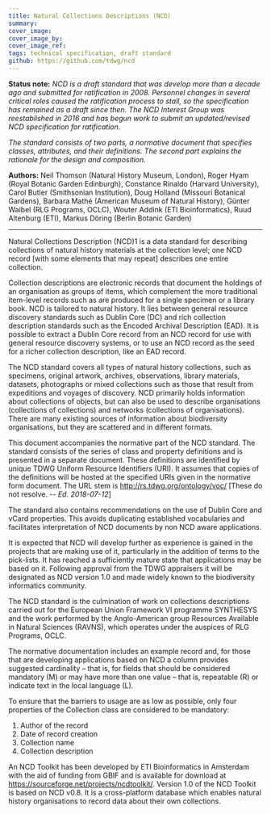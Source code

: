 ```yaml
---
title: Natural Collections Descriptions (NCD)
summary: 
cover_image: 
cover_image_by: 
cover_image_ref: 
tags: technical specification, draft standard
github: https://github.com/tdwg/ncd
---
```


**Status note:**  _NCD is a draft standard that was develop more than a decade ago and submitted for ratification in 2008. Personnel changes in several critical roles caused the ratification process to stall, so the specification has remained as a draft since then. The NCD Interest Group was reestablished in 2016 and has begun work to submit an updated/revised NCD specification for ratification._

_The standard consists of two parts, a normative document that specifies classes, attributes, and their definitions. The second part explains the rationale for the design and composition._


**Authors:** Neil Thomson (Natural History Museum, London), Roger Hyam (Royal Botanic Garden Edinburgh), Constance Rinaldo (Harvard University), Carol Butler (Smithsonian Institution), Doug Holland (Missouri Botanical Gardens), Barbara Mathé (American Museum of Natural History), Günter Waibel (RLG Programs, OCLC), Wouter Addink (ETI Bioinformatics), Ruud Altenburg (ETI), Markus Döring (Berlin Botanic Garden)

-----

Natural Collections Description (NCD)1 is a data standard for describing collections of natural history materials at the collection level; one NCD record [with some elements that may repeat] describes one entire collection.

Collection descriptions are electronic records that document the holdings of an organisation as groups of items, which complement the more traditional item-level records such as are produced for a single specimen or a library book. NCD is tailored to natural history. It lies between general resource discovery standards such as Dublin Core (DC) and rich collection description standards such as the Encoded Archival Description (EAD). It is possible to extract a Dublin Core record from an NCD record for use with general resource discovery systems, or to use an NCD record as the seed for a richer collection description, like an EAD record.

The NCD standard covers all types of natural history collections, such as specimens, original artwork, archives, observations, library materials, datasets, photographs or mixed collections such as those that result from expeditions and voyages of discovery.
NCD primarily holds information about collections of objects, but can also be used to describe organisations (collections of collections) and networks (collections of organisations). There are many existing sources of information about biodiversity organisations, but they are scattered and in different formats.

This document accompanies the normative part of the NCD standard. The standard consists of the series of class and property definitions and is presented in a separate document. These definitions are identified by unique TDWG Uniform Resource Identifiers (URI). It assumes that copies of the definitions will be hosted at the specified URIs given in the normative form document. The URL stem is http://rs.tdwg.org/ontology/voc/ \[These do not resolve. -- _Ed. 2018-07-12_\]

The standard also contains recommendations on the use of Dublin Core and vCard properties. This avoids duplicating established vocabularies and facilitates interpretation of NCD documents by non NCD aware applications.

It is expected that NCD will develop further as experience is gained in the projects that are making use of it, particularly in the addition of terms to the pick-lists. It has reached a sufficiently mature state that applications may be based on it. Following approval from the TDWG appraisers it will be designated as NCD version 1.0 and made widely known to the biodiversity informatics community.

The NCD standard is the culmination of work on collections descriptions carried out for the European Union Framework VI programme SYNTHESYS and the work performed by the Anglo-American group Resources Available in Natural Sciences (RAVNS), which operates under the auspices of RLG Programs, OCLC.

The normative documentation includes an example record and, for those that are developing applications based on NCD a column provides suggested cardinality – that is, for fields that should be considered mandatory (M) or may have more than one value – that is, repeatable (R) or indicate text in the local language (L).

To ensure that the barriers to usage are as low as possible, only four properties of the Collection class are considered to be mandatory:
1. Author of the record
2. Date of record creation
3. Collection name
4. Collection description

An NCD Toolkit has been developed by ETI Bioinformatics in Amsterdam with the aid of funding from GBIF and is available for download at https://sourceforge.net/projects/ncdtoolkit/. Version 1.0 of the NCD Toolkit is based on NCD v0.8. It is a cross-platform database which enables natural history organisations to record data about their own collections.


